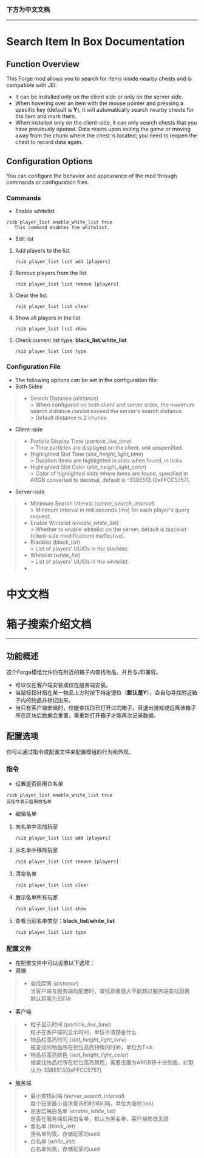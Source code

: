 ### 下方为中文文档
***

# Search Item In Box Documentation
## Function Overview

This Forge mod allows you to search for items inside nearby chests and is compatible with *JEI*.

- It can be installed only on the client side or only on the server side.
- When hovering over an item with the mouse pointer and pressing a specific key (default is **Y**), it will automatically search nearby chests for the item and mark them.
- When installed only on the client-side, it can only search chests that you have previously opened. Data resets upon exiting the game or moving away from the chunk where the chest is located; you need to reopen the chest to record data again.

## Configuration Options

You can configure the behavior and appearance of the mod through commands or configuration files.

### Commands

- Enable whitelist
```plaintext
/sib player_list enable_white_list true
   This command enables the whitelist.
```
- Edit list
1. Add players to the list
    ```plaintext
    /sib player_list list add [players]
    ```
2. Remove players from the list
    ```plaintext
    /sib player_list list remove [players]
    ```
3. Clear the list
    ```plaintext
    /sib player_list list clear
    ```
4. Show all players in the list
    ```plaintext
    /sib player_list list show
    ```
5. Check current list type: **black_list**/**white_list**
    ```plaintext
    /sib player_list list type
    ```

### Configuration File

- The following options can be set in the configuration file:
- Both Sides
> - Search Distance (*distance*)  
    > When configured on both client and server sides, the maximum search distance cannot exceed the server's search distance.  
    > Default distance is 2 chunks.
- Client-side
> - Particle Display Time (*particle_live_time*)  
    > Time particles are displayed on the client, unit unspecified.
> - Highlighted Slot Time (*slot_height_light_time*)  
    > Duration items are highlighted in slots when found, in ticks.
> - Highlighted Slot Color (*slot_height_light_color*)  
    > Color of highlighted slots where items are found, specified in ARGB converted to decimal, default is -3385513 (0xFFCC5757).

- Server-side
> - Minimum Search Interval (*server_search_interval*)  
    > Minimum interval in milliseconds (ms) for each player's query request.
> - Enable Whitelist (*enable_white_list*)  
    > Whether to enable whitelist on the server, default is blacklist (client-side modifications ineffective).
> - Blacklist (*black_list*)  
    > List of players' UUIDs in the blacklist.
> - Whitelist (*white_list*)  
    > List of players' UUIDs in the whitelist.
> - 

# 中文文档
# 箱子搜索介绍文档
***
## 功能概述

这个Forge模组允许你在附近的箱子内查找物品，并且与*JEI*兼容。

- 可以仅在客户端安装或仅在服务端安装。
- 当鼠标指针指在某一物品上方时按下特定键位（**默认是Y**），会自动寻找附近箱子内的物品并标记出来。
- 当只有客户端安装时，仅能查找你已打开过的箱子。且退出游戏或远离该箱子所在区块后数据会重置，需重新打开箱子才能再次记录数据。

## 配置选项

你可以通过指令或配置文件来配置模组的行为和外观。

### 指令

- 设置是否启用白名单
```plaintext
/sib player_list enable_white_list true
该指令表示启用白名单
```
- 编辑名单  
1. 向名单中添加玩家
    ```plaintext
    /sib player_list list add [players]
    ```
2. 从名单中移除玩家
    ```plaintext
    /sib player_list list remove [players]
    ```
3. 清空名单
    ```plaintext
    /sib player_list list clear
    ```
4. 展示名单所有玩家
    ```plaintext
    /sib player_list list show
    ```
5. 查看当前名单类型：**black_list**/**white_list**
    ```plaintext
    /sib player_list list type
    ```
### 配置文件
- 在配置文件中可以设置以下选项：
- 双端
> - 查找距离   (*distance*)  
> 当客户端与服务端均配置时，查找距离最大不能超过服务端查找距离  
> 默认距离为2区块
- 客户端
> - 粒子显示时间  (*particle_live_time*)  
> 粒子在客户端的显示时间，单位不清楚是什么
> - 物品栏高亮时间  (*slot_height_light_time*)  
> 被查找的物品所在栏位高亮持续的时间，单位为Tick
> - 物品栏高亮颜色  (*slot_height_light_color*)  
> 被查找物品栏所在栏位高亮颜色，需要设置为ARGB转十进制值，如默认为-3385513(0xFFCC5757)
> 
- 服务端
> - 最小查找间隔  (*server_search_interval*)  
> 每个玩家最小请求查询的时间间隔，单位为毫秒(ms)
> - 是否启用白名单  (*enable_white_list*)  
> 是否在服务端启用白名单，默认为黑名单，客户端修改无效
> - 黑名单  (*black_list*)  
> 黑名单列表，存储玩家的uuid
> - 白名单  (*white_list*)  
> 白名单列表，存储玩家的uuid
> 